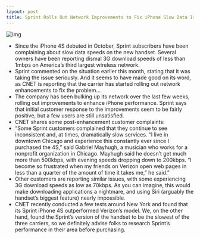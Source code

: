 ```yaml
---
layout: post
title: Sprint Rolls Out Network Improvements to Fix iPhone Slow Data Issues
---
```

![img](http://media.idownloadblog.com/wp-content/uploads/2011/11/sprint-iphone.jpg)
* Since the iPhone 4S debuted in October, Sprint subscribers have been complaining about slow data speeds on the new handset. Several owners have been reporting dismal 3G download speeds of less than 1mbps on America’s third largest wireless network.
* Sprint commented on the situation earlier this month, stating that it was taking the issue seriously. And it seems to have made good on its word, as CNET is reporting that the carrier has started rolling out network enhancements to fix the problem…
* The company has been bulking up its network over the last few weeks, rolling out improvements to enhance iPhone performance. Sprint says that initial customer response to the improvements seem to be fairly positive, but a few users are still unsatisfied.
* CNET shares some post-enhancement customer complaints:
* “Some Sprint customers complained that they continue to see inconsistent and, at times, dramatically slow services. “I live in downtown Chicago and experience this constantly ever since I purchased the 4S,” said Gabriel Mayhugh, a musician who works for a nonprofit organization in Chicago. Mayhugh said he doesn’t get much more than 500kbps, with evening speeds dropping down to 200kbps. “I become so frustrated when my friends on Verizon open web pages in less than a quarter of the amount of time it takes me,” he said.”
* Other customers are reporting similar issues, with some experiencing 3G download speeds as low as 70kbps. As you can imagine, this would make downloading applications a nightmare, and using Siri (arguably the handset’s biggest feature) nearly impossible.
* CNET recently conducted a few tests around New York and found that its Sprint iPhone 4S outperformed Verizon’s model. We, on the other hand, found the Sprint’s version of the handset to be the slowest of the three carriers, so we definitely advise folks to research Sprint’s performance in their area before purchasing.

